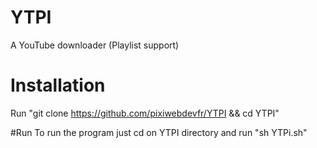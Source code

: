 # YTPI
A YouTube downloader (Playlist support) 
# Installation
Run "git clone https://github.com/pixiwebdevfr/YTPI && cd YTPI"

#Run
To run the program just cd on YTPI directory and run "sh YTPi.sh"
